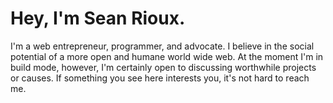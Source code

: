 # Hey, I'm Sean Rioux.

I'm a web entrepreneur, programmer, and advocate. I believe in the social
potential of a more open and humane world wide web. At the moment I'm in build mode, however, I'm certainly open to discussing
worthwhile projects or causes. If something you see here interests you, it's not
hard to reach me.
